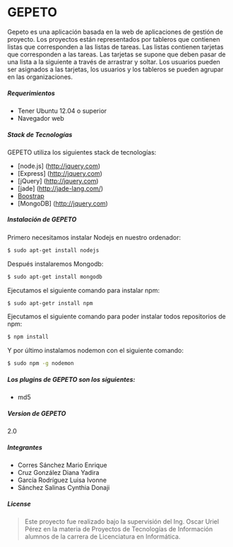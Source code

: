 # GEPETO
Gepeto es una aplicación basada en la web de aplicaciones de gestión de proyecto. Los proyectos están representados por tableros que contienen listas que corresponden a las listas de tareas. Las listas contienen tarjetas que corresponden a las tareas. Las tarjetas se supone que deben pasar de una lista a la siguiente a través de arrastrar y soltar. Los usuarios pueden ser asignados a las tarjetas, los usuarios y los tableros se pueden agrupar en las organizaciones.
##### Requerimientos
  - Tener Ubuntu 12.04 o superior
  - Navegador web


##### Stack de Tecnologías
GEPETO utiliza los siguientes stack de tecnologías:
* [node.js] (http://jquery.com)
* [Express] (http://jquery.com)
* [jQuery] (http://jquery.com)
* [jade] (http://jade-lang.com/) 
* [Boostrap](http://bootstrap.org)
* [MongoDB] (http://jquery.com)

##### Instalación de GEPETO

Primero necesitamos instalar Nodejs en nuestro ordenador:
```sh
$ sudo apt-get install nodejs
```
Después instalaremos Mongodb:
```sh
$ sudo apt-get install mongodb
```
Ejecutamos el siguiente comando para instalar npm:
```sh
$ sudo apt-getr install npm
```
Ejecutamos el siguiente comando para poder instalar todos repositorios de npm:
```sh
$ npm install 
```
Y por último instalamos nodemon con el siguiente comando:
```sh
$ sudo npm -g nodemon
```
##### Los plugins de GEPETO son los siguientes: 
* md5


##### Version de GEPETO
2.0

##### Integrantes
 - Corres Sánchez Mario Enrique
 - Cruz González Diana Yadira
 - García Rodríguez Luisa Ivonne
 - Sánchez Salinas Cynthia Donaji

##### License
> Este proyecto fue realizado bajo la supervisión
> del Ing. Oscar Uriel Pérez en la materia de 
> Proyectos de Tecnologías de Información
> alumnos de la carrera de Licenciatura en
> Informática.



